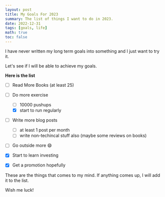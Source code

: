 ```yaml
---
layout: post
title: My Goals For 2023 
summary: The list of things I want to do in 2023.
date: 2022-12-31
tags: [goals, life]
math: true
toc: false
---
```



I have never written my long term goals into something and I just want to try it.

Let's see if I will be able to achieve my goals.

**Here is the list**

- [ ] Read More Books (at least 25)
- [ ] Do more exercise
  - [ ] 10000 pushups
  - [x] start to run regularly
- [ ] Write more blog posts
  - [ ] at least 1 post per month
  - [ ] write non-techincal stuff also (maybe some reviews on books)
- [ ] Go outside more :smile:
- [x] Start to learn investing
- [x] Get a promotion hopefully
  

These are the things that comes to my mind. If anything comes up, I will add it to the list.

Wish me luck!